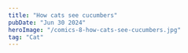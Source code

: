 ```yaml
---
title: "How cats see cucumbers"
pubDate: "Jun 30 2024"
heroImage: "/comics-8-how-cats-see-cucumbers.jpg"
tag: "Cat"
---
```

